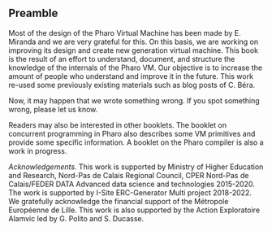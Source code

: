 ## Preamble


Most of the design of the Pharo Virtual Machine has been made by E. Miranda and we are very grateful for this.
On this basis, we are working on improving its design and create new generation virtual machine. 
This book is the result of an effort to understand, document, and structure the knowledge of the internals of the Pharo VM.
Our objective is to increase the amount of people who understand and improve it in the future.
This work re-used some previously existing materials such as blog posts of C. Béra.

Now, it may happen that we wrote something wrong. If you spot something wrong, please let us know.

Readers may also be interested in other booklets.
The booklet on concurrent programming in Pharo also describes some VM primitives and provide some specific information.
A booklet on the Pharo compiler is also a work in progress.

_Acknowledgements._ This work is supported by Ministry of Higher Education and Research, Nord-Pas de Calais Regional Council, CPER Nord-Pas de Calais/FEDER DATA Advanced data science and technologies 2015-2020.
The work is supported by I-Site ERC-Generator Multi project 2018-2022. We gratefully acknowledge the financial support of the Métropole Européenne de Lille.
This work is also supported by the Action Exploratoire Alamvic led by G. Polito and S. Ducasse.

<!inputFile|path=Chapters/ObjectStructure/objectStructure.md!>
<!inputFile|path=Chapters/BasicsOnExecution/basicsOnExecution.md!>
<!inputFile|path=Chapters/CallingConventions/CallingConventions.md!>
<!inputFile|path=Chapters/GarbageCollector/memoryStructure.md!>
<!inputFile|path=Chapters/GarbageCollector/newSpace.md!>
<!inputFile|path=Chapters/GarbageCollector/oldSpace.md!>
<!inputFile|path=Chapters/GarbageCollector/freeList.md!>
<!inputFile|path=Chapters/GarbageCollector/ephemerons.md!>
<!inputFile|path=Chapters/JIT/stackStructure.md!>
